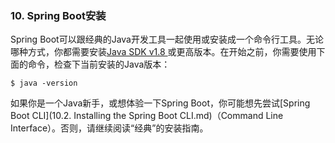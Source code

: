 ### 10. Spring Boot安装

Spring Boot可以跟经典的Java开发工具一起使用或安装成一个命令行工具。无论哪种方式，你都需要安装[Java SDK v1.8 ](http://www.java.com/)或更高版本。在开始之前，你需要使用下面的命令，检查下当前安装的Java版本：
```shell
$ java -version
```
如果你是一个Java新手，或想体验一下Spring Boot，你可能想先尝试[Spring Boot CLI](10.2. Installing the Spring Boot CLI.md)（Command Line Interface）。否则，请继续阅读“经典”的安装指南。